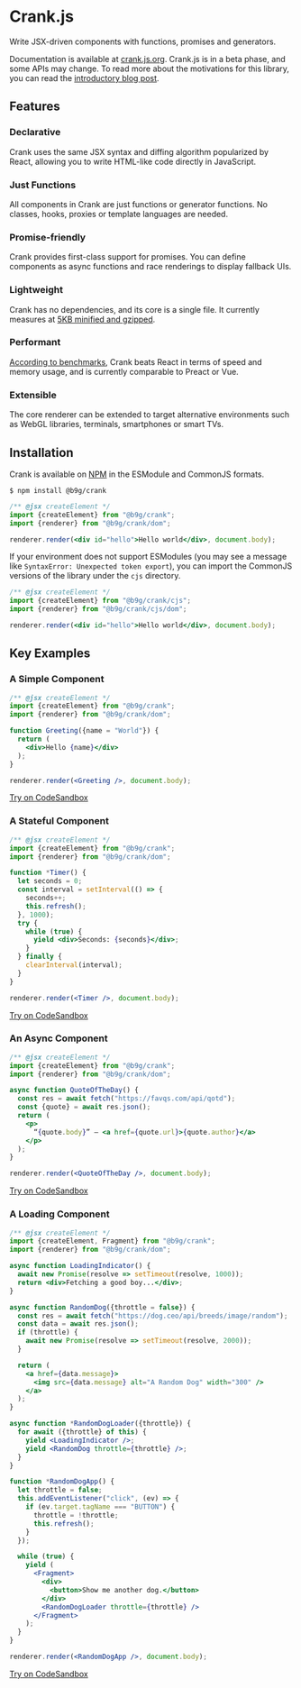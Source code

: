 # Crank.js
Write JSX-driven components with functions, promises and generators.

Documentation is available at [crank.js.org](https://crank.js.org). Crank.js is in a beta phase, and some APIs may change. To read more about the motivations for this library, you can read the [introductory blog post](https://crank.js.org/blog/introducing-crank).

## Features
### Declarative
Crank uses the same JSX syntax and diffing algorithm popularized by React, allowing you to write HTML-like code directly in JavaScript.

### Just Functions
All components in Crank are just functions or generator functions. No classes, hooks, proxies or template languages are needed.

### Promise-friendly
Crank provides first-class support for promises. You can define components as async functions and race renderings to display fallback UIs.

### Lightweight
Crank has no dependencies, and its core is a single file. It currently measures at [5KB minified and gzipped](https://bundlephobia.com/result?p=@b9g/crank).

### Performant
[According to benchmarks](https://github.com/krausest/js-framework-benchmark), Crank beats React in terms of speed and memory usage, and is currently comparable to Preact or Vue.

### Extensible
The core renderer can be extended to target alternative environments such as WebGL libraries, terminals, smartphones or smart TVs.

## Installation
Crank is available on [NPM](https://npmjs.org/@b9g/crank) in the ESModule and CommonJS formats.

```shell
$ npm install @b9g/crank
```

```jsx
/** @jsx createElement */
import {createElement} from "@b9g/crank";
import {renderer} from "@b9g/crank/dom";

renderer.render(<div id="hello">Hello world</div>, document.body);
```

If your environment does not support ESModules (you may see a message like `SyntaxError: Unexpected token export`), you can import the CommonJS versions of the library under the `cjs` directory.

```jsx
/** @jsx createElement */
import {createElement} from "@b9g/crank/cjs";
import {renderer} from "@b9g/crank/cjs/dom";

renderer.render(<div id="hello">Hello world</div>, document.body);
```

## Key Examples
### A Simple Component
```jsx
/** @jsx createElement */
import {createElement} from "@b9g/crank";
import {renderer} from "@b9g/crank/dom";

function Greeting({name = "World"}) {
  return (
    <div>Hello {name}</div>
  );
}

renderer.render(<Greeting />, document.body);
```

[Try on CodeSandbox](https://codesandbox.io/s/a-simple-crank-component-mhciu)

### A Stateful Component
```jsx
/** @jsx createElement */
import {createElement} from "@b9g/crank";
import {renderer} from "@b9g/crank/dom";

function *Timer() {
  let seconds = 0;
  const interval = setInterval(() => {
    seconds++;
    this.refresh();
  }, 1000);
  try {
    while (true) {
      yield <div>Seconds: {seconds}</div>;
    }
  } finally {
    clearInterval(interval);
  }
}

renderer.render(<Timer />, document.body);
```

[Try on CodeSandbox](https://codesandbox.io/s/a-stateful-crank-component-hh8zx)

### An Async Component
```jsx
/** @jsx createElement */
import {createElement} from "@b9g/crank";
import {renderer} from "@b9g/crank/dom";

async function QuoteOfTheDay() {
  const res = await fetch("https://favqs.com/api/qotd");
  const {quote} = await res.json();
  return (
    <p>
      “{quote.body}” – <a href={quote.url}>{quote.author}</a>
    </p>
  );
}

renderer.render(<QuoteOfTheDay />, document.body);
```

[Try on CodeSandbox](https://codesandbox.io/s/an-async-crank-component-ru02q)

### A Loading Component
```jsx
/** @jsx createElement */
import {createElement, Fragment} from "@b9g/crank";
import {renderer} from "@b9g/crank/dom";

async function LoadingIndicator() {
  await new Promise(resolve => setTimeout(resolve, 1000));
  return <div>Fetching a good boy...</div>;
}

async function RandomDog({throttle = false}) {
  const res = await fetch("https://dog.ceo/api/breeds/image/random");
  const data = await res.json();
  if (throttle) {
    await new Promise(resolve => setTimeout(resolve, 2000));
  }

  return (
    <a href={data.message}>
      <img src={data.message} alt="A Random Dog" width="300" />
    </a>
  );
}

async function *RandomDogLoader({throttle}) {
  for await ({throttle} of this) {
    yield <LoadingIndicator />;
    yield <RandomDog throttle={throttle} />;
  }
}

function *RandomDogApp() {
  let throttle = false;
  this.addEventListener("click", (ev) => {
    if (ev.target.tagName === "BUTTON") {
      throttle = !throttle;
      this.refresh();
    }
  });

  while (true) {
    yield (
      <Fragment>
        <div>
          <button>Show me another dog.</button>
        </div>
        <RandomDogLoader throttle={throttle} />
      </Fragment>
    );
  }
}

renderer.render(<RandomDogApp />, document.body);
```

[Try on CodeSandbox](https://codesandbox.io/s/a-loading-crank-component-pci9d)

